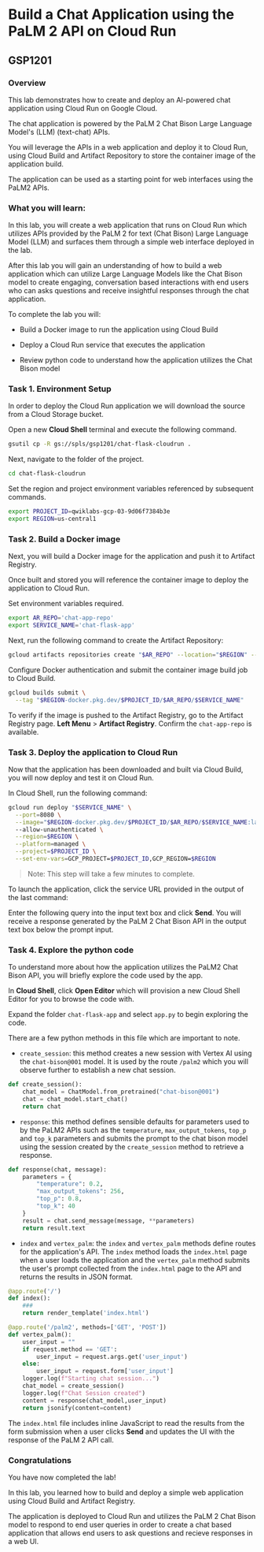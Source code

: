 # Build a Chat Application using the PaLM 2 API on Cloud Run

## GSP1201

### Overview

This lab demonstrates how to create and deploy an AI-powered chat application using Cloud Run on Google Cloud. 

The chat application is powered by the PaLM 2 Chat Bison Large Language Model's (LLM) (text-chat) APIs.

You will leverage the APIs in a web application and deploy it to Cloud Run, using Cloud Build and Artifact Repository to store the container image of the application build. 

The application can be used as a starting point for web interfaces using the PaLM2 APIs.

### What you will learn:

In this lab, you will create a web application that runs on Cloud Run which utilizes APIs provided by the PaLM 2 for text (Chat Bison) Large Language Model (LLM) and surfaces them through a simple web interface deployed in the lab.

After this lab you will gain an understanding of how to build a web application which can utilize Large Language Models like the Chat Bison model to create engaging, conversation based interactions with end users who can asks questions and receive insightful responses through the chat application.

To complete the lab you will:

- Build a Docker image to run the application using Cloud Build

- Deploy a Cloud Run service that executes the application

- Review python code to understand how the application utilizes the Chat Bison model

### Task 1. Environment Setup

In order to deploy the Cloud Run application we will download the source from a Cloud Storage bucket.

Open a new **Cloud Shell** terminal and execute the following command.

```bash
gsutil cp -R gs://spls/gsp1201/chat-flask-cloudrun .
```

Next, navigate to the folder of the project.

```bash
cd chat-flask-cloudrun
```

Set the region and project environment variables referenced by subsequent commands.

```bash
export PROJECT_ID=qwiklabs-gcp-03-9d06f7384b3e
export REGION=us-central1
```

### Task 2. Build a Docker image

Next, you will build a Docker image for the application and push it to Artifact Registry. 

Once built and stored you will reference the container image to deploy the application to Cloud Run.

Set environment variables required.

```bash
export AR_REPO='chat-app-repo'
export SERVICE_NAME='chat-flask-app'
```

Next, run the following command to create the Artifact Repository:

```bash
gcloud artifacts repositories create "$AR_REPO" --location="$REGION" --repository-format=Docker
```

Configure Docker authentication and submit the container image build job to Cloud Build.

```bash
gcloud builds submit \
  --tag "$REGION-docker.pkg.dev/$PROJECT_ID/$AR_REPO/$SERVICE_NAME"
```

To verify if the image is pushed to the Artifact Registry, go to the Artifact Registry page. **Left Menu** > **Artifact Registry**. Confirm the `chat-app-repo` is available.

### Task 3. Deploy the application to Cloud Run

Now that the application has been downloaded and built via Cloud Build, you will now deploy and test it on Cloud Run.

In Cloud Shell, run the following command:

```bash
gcloud run deploy "$SERVICE_NAME" \
  --port=8080 \
  --image="$REGION-docker.pkg.dev/$PROJECT_ID/$AR_REPO/$SERVICE_NAME:latest" \ 
  --allow-unauthenticated \
  --region=$REGION \
  --platform=managed \
  --project=$PROJECT_ID \
  --set-env-vars=GCP_PROJECT=$PROJECT_ID,GCP_REGION=$REGION
```

> Note: This step will take a few minutes to complete.

To launch the application, click the service URL provided in the output of the last command:

Enter the following query into the input text box and click **Send**. You will receive a response generated by the PaLM 2 Chat Bison API in the output text box below the prompt input.

### Task 4. Explore the python code

To understand more about how the application utilizes the PaLM2 Chat Bison API, you will briefly explore the code used by the app.

In **Cloud Shell**, click **Open Editor** which will provision a new Cloud Shell Editor for you to browse the code with.

Expand the folder `chat-flask-app` and select `app.py` to begin exploring the code.

There are a few python methods in this file which are important to note.

- `create_session`: this method creates a new session with Vertex AI using the `chat-bison@001` model. It is used by the route `/palm2` which you will observe further to establish a new chat session.

```py
def create_session():
    chat_model = ChatModel.from_pretrained("chat-bison@001")
    chat = chat_model.start_chat()
    return chat
```

- `response`: this method defines sensible defaults for parameters used to by the PaLM2 APIs such as the `temperature`, `max_output_tokens`, `top_p` and `top_k` parameters and submits the prompt to the chat bison model using the session created by the `create_session` method to retrieve a response.
  
```py
def response(chat, message):
    parameters = {
        "temperature": 0.2,
        "max_output_tokens": 256,
        "top_p": 0.8,
        "top_k": 40
    }
    result = chat.send_message(message, **parameters)
    return result.text
```

- `index` and `vertex_palm`: the `index` and `vertex_palm` methods define routes for the application's API. The `index` method loads the `index.html` page when a user loads the application and the `vertex_palm` method submits the user's prompt collected from the `index.html` page to the API and returns the results in JSON format.

```py
@app.route('/')
def index():
    ###
    return render_template('index.html')

@app.route('/palm2', methods=['GET', 'POST'])
def vertex_palm():
    user_input = ""
    if request.method == 'GET':
        user_input = request.args.get('user_input')
    else:
        user_input = request.form['user_input']
    logger.log(f"Starting chat session...")
    chat_model = create_session()
    logger.log(f"Chat Session created")
    content = response(chat_model,user_input)
    return jsonify(content=content)
```

The `index.html` file includes inline JavaScript to read the results from the form submission when a user clicks **Send** and updates the UI with the response of the PaLM 2 API call.

### Congratulations

You have now completed the lab! 

In this lab, you learned how to build and deploy a simple web application using Cloud Build and Artifact Registry. 

The application is deployed to Cloud Run and utilizes the PaLM 2 Chat Bison model to respond to end user queries in order to create a chat based application that allows end users to ask questions and recieve responses in a web UI.
